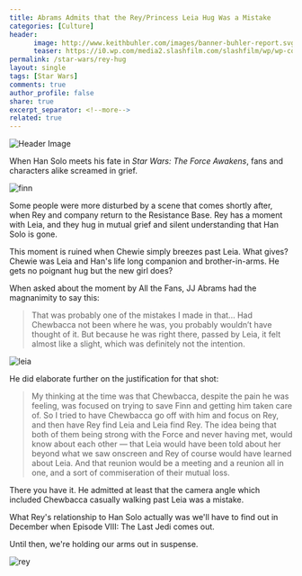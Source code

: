 ```yaml
---
title: Abrams Admits that the Rey/Princess Leia Hug Was a Mistake
categories: [Culture]
header:
      image: http://www.keithbuhler.com/images/banner-buhler-report.svg
      teaser: https://i0.wp.com/media2.slashfilm.com/slashfilm/wp/wp-content/images/star-wars-victory-hug-700x294.jpg
permalink: /star-wars/rey-hug
layout: single
tags: [Star Wars]
comments: true
author_profile: false
share: true
excerpt_separator: <!--more-->
related: true
---
```


![Header Image](https://i0.wp.com/media2.slashfilm.com/slashfilm/wp/wp-content/images/star-wars-victory-hug-700x294.jpg)

When Han Solo meets his fate in *Star Wars: The Force Awakens*, fans and characters alike screamed in grief. 

![finn](http://i.imgur.com/v8DXiwa.jpg)

Some people were more disturbed by a scene that comes shortly after, when Rey and company return to the Resistance Base. Rey has a moment with Leia, and they hug in mutual grief and silent understanding that Han Solo is gone. 

This moment is ruined when Chewie simply breezes past Leia. What gives? Chewie was Leia and Han's life long companion and brother-in-arms. He gets no poignant hug but the new girl does? 

When asked about the moment by All the Fans, JJ Abrams had the magnanimity to say this: 



>That was probably one of the mistakes I made in that... Had Chewbacca not been where he was, you probably wouldn’t have thought of it. But because he was right there, passed by Leia, it felt almost like a slight, which was definitely not the intention.

<!--more-->

![leia](http://i.dailymail.co.uk/i/pix/2015/10/20/11/2D957D8700000578-3280234-image-a-17_1445336449812.jpg)

He did elaborate further on the justification for that shot: 

>My thinking at the time was that Chewbacca, despite the pain he was feeling, was focused on trying to save Finn and getting him taken care of. So I tried to have Chewbacca go off with him and focus on Rey, and then have Rey find Leia and Leia find Rey. The idea being that both of them being strong with the Force and never having met, would know about each other — that Leia would have been told about her beyond what we saw onscreen and Rey of course would have learned about Leia. And that reunion would be a meeting and a reunion all in one, and a sort of commiseration of their mutual loss.

There you have it. He admitted at least that the camera angle which included Chewbacca casually walking past Leia was a mistake. 


What Rey's relationship to Han Solo actually was we'll have to find out in December when Episode VIII: The Last Jedi comes out. 

Until then, we're holding our arms out in suspense. 

![rey](http://vignette2.wikia.nocookie.net/starwars/images/0/04/Rey_returns_lightsaber_TFA.png/revision/latest?cb=20160416224042)